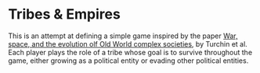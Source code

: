 # Tribes & Empires

This is an attempt at defining a simple game inspired by the paper [War, space, and the evolution olf Old World complex societies](docs/war-space-evolution-societies.pdf), by Turchin et al.
Each player plays the role of a tribe whose goal is to survive throughout the game, either growing as a political entity or evading other political entities.
